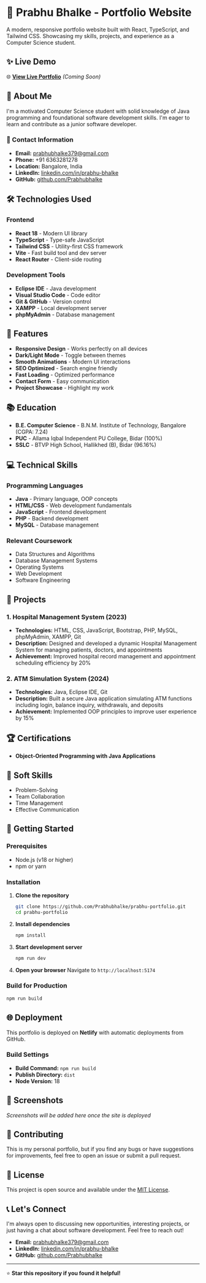 # 🚀 Prabhu Bhalke - Portfolio Website

A modern, responsive portfolio website built with React, TypeScript, and Tailwind CSS. Showcasing my skills, projects, and experience as a Computer Science student.

## ✨ Live Demo

🌐 **[View Live Portfolio](https://prabhu-portfolio.netlify.app)** *(Coming Soon)*

## 🎯 About Me

I'm a motivated Computer Science student with solid knowledge of Java programming and foundational software development skills. I'm eager to learn and contribute as a junior software developer.

### 📍 Contact Information
- **Email:** prabhubhalke379@gmail.com
- **Phone:** +91 6363281278
- **Location:** Bangalore, India
- **LinkedIn:** [linkedin.com/in/prabhu-bhalke](https://linkedin.com/in/prabhu-bhalke)
- **GitHub:** [github.com/Prabhubhalke](https://github.com/Prabhubhalke)

## 🛠️ Technologies Used

### Frontend
- **React 18** - Modern UI library
- **TypeScript** - Type-safe JavaScript
- **Tailwind CSS** - Utility-first CSS framework
- **Vite** - Fast build tool and dev server
- **React Router** - Client-side routing

### Development Tools
- **Eclipse IDE** - Java development
- **Visual Studio Code** - Code editor
- **Git & GitHub** - Version control
- **XAMPP** - Local development server
- **phpMyAdmin** - Database management

## 🎨 Features

- **Responsive Design** - Works perfectly on all devices
- **Dark/Light Mode** - Toggle between themes
- **Smooth Animations** - Modern UI interactions
- **SEO Optimized** - Search engine friendly
- **Fast Loading** - Optimized performance
- **Contact Form** - Easy communication
- **Project Showcase** - Highlight my work

## 📚 Education

- **B.E. Computer Science** - B.N.M. Institute of Technology, Bangalore (CGPA: 7.24)
- **PUC** - Allama Iqbal Independent PU College, Bidar (100%)
- **SSLC** - BTVP High School, Hallikhed (B), Bidar (96.16%)

## 💻 Technical Skills

### Programming Languages
- **Java** - Primary language, OOP concepts
- **HTML/CSS** - Web development fundamentals
- **JavaScript** - Frontend development
- **PHP** - Backend development
- **MySQL** - Database management

### Relevant Coursework
- Data Structures and Algorithms
- Database Management Systems
- Operating Systems
- Web Development
- Software Engineering

## 🚀 Projects

### 1. Hospital Management System (2023)
- **Technologies:** HTML, CSS, JavaScript, Bootstrap, PHP, MySQL, phpMyAdmin, XAMPP, Git
- **Description:** Designed and developed a dynamic Hospital Management System for managing patients, doctors, and appointments
- **Achievement:** Improved hospital record management and appointment scheduling efficiency by 20%

### 2. ATM Simulation System (2024)
- **Technologies:** Java, Eclipse IDE, Git
- **Description:** Built a secure Java application simulating ATM functions including login, balance inquiry, withdrawals, and deposits
- **Achievement:** Implemented OOP principles to improve user experience by 15%

## 🏆 Certifications

- **Object-Oriented Programming with Java Applications**

## 🎯 Soft Skills

- Problem-Solving
- Team Collaboration
- Time Management
- Effective Communication

## 🚀 Getting Started

### Prerequisites
- Node.js (v18 or higher)
- npm or yarn

### Installation

1. **Clone the repository**
   ```bash
   git clone https://github.com/Prabhubhalke/prabhu-portfolio.git
   cd prabhu-portfolio
   ```

2. **Install dependencies**
   ```bash
   npm install
   ```

3. **Start development server**
   ```bash
   npm run dev
   ```

4. **Open your browser**
   Navigate to `http://localhost:5174`

### Build for Production

```bash
npm run build
```

## 🌐 Deployment

This portfolio is deployed on **Netlify** with automatic deployments from GitHub.

### Build Settings
- **Build Command:** `npm run build`
- **Publish Directory:** `dist`
- **Node Version:** 18

## 📱 Screenshots

*Screenshots will be added here once the site is deployed*

## 🤝 Contributing

This is my personal portfolio, but if you find any bugs or have suggestions for improvements, feel free to open an issue or submit a pull request.

## 📄 License

This project is open source and available under the [MIT License](LICENSE).

## 📞 Let's Connect

I'm always open to discussing new opportunities, interesting projects, or just having a chat about software development. Feel free to reach out!

- **Email:** prabhubhalke379@gmail.com
- **LinkedIn:** [linkedin.com/in/prabhu-bhalke](https://linkedin.com/in/prabhu-bhalke)
- **GitHub:** [github.com/Prabhubhalke](https://github.com/Prabhubhalke)

---

⭐ **Star this repository if you found it helpful!**
